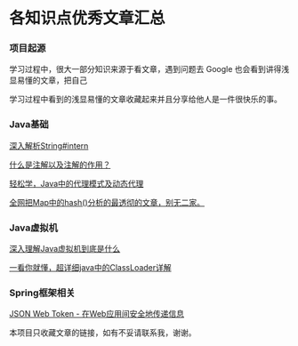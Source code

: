 # 各知识点优秀文章汇总
### 项目起源

学习过程中，很大一部分知识来源于看文章，遇到问题去 Google 也会看到讲得浅显易懂的文章，把自己

学习过程中看到的浅显易懂的文章收藏起来并且分享给他人是一件很快乐的事。

### Java基础

[深入解析String#intern](http://www.importnew.com/14142.html)

[什么是注解以及注解的作用？](https://blog.csdn.net/briblue/article/details/73824058)

[轻松学，Java中的代理模式及动态代理](https://blog.csdn.net/briblue/article/details/73928350)

[全网把Map中的hash()分析的最透彻的文章，别无二家。](https://mp.weixin.qq.com/s/qCHkzs4JPOipB-ZzqrfbeQ?)

### Java虚拟机

[深入理解Java虚拟机到底是什么](https://blog.csdn.net/zhangjg_blog/article/details/20380971)

[一看你就懂，超详细java中的ClassLoader详解 ](https://blog.csdn.net/briblue/article/details/54973413)

### Spring框架相关

[JSON Web Token - 在Web应用间安全地传递信息](http://blog.leapoahead.com/2015/09/06/understanding-jwt/)



本项目只收藏文章的链接，如有不妥请联系我，谢谢。